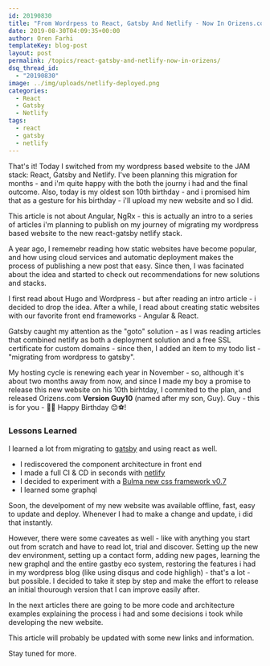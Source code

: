 ```yaml
---
id: 20190830
title: "From Wordrpess to React, Gatsby And Netlify - Now In Orizens.com"
date: 2019-08-30T04:09:35+00:00
author: Oren Farhi
templateKey: blog-post
layout: post
permalink: /topics/react-gatsby-and-netlify-now-in-orizens/
dsq_thread_id:
  - "20190830"
image: ../img/uploads/netlify-deployed.png
categories:
  - React
  - Gatsby
  - Netlify
tags:
  - react
  - gatsby
  - netlify
---
```


That's it! Today I switched from my wordpress based website to the JAM stack: React, Gatsby and Netlify. I've been planning this migration for months - and i'm quite happy with the both the journy i had and the final outcome. Also, today is my oldest son 10th birthday - and i promised him that as a gesture for his birthday - i'll upload my new website and so I did.

This article is not about Angular, NgRx - this is actually an intro to a series of articles i'm planning to publish on my journey of migrating my wordpress based website to the new react-gatsby netlify stack.

A year ago, I rememebr reading how static websites have become popular, and how using cloud services and automatic deployment makes the process of publishing a new post that easy. Since then, I was facinated about the idea and started to check out recommendations for new solutions and stacks.

I first read about Hugo and Wordpress - but after reading an intro article - i decided to drop the idea. After a while, I read about creating static websites with our favorite front end frameworks - Angular & React.

Gatsby caught my attention as the "goto" solution - as I was reading articles that combined netlify as both a deployment solution and a free SSL certificate for custom domains - since then, I added an item to my todo list - "migrating from wordpress to gatsby".

My hosting cycle is renewing each year in November - so, although it's about two months away from now, and since I made my boy a promise to release this new website on his 10th birhtday, I commited to the plan, and released Orizens.com **Version Guy10** (named after my son, Guy). Guy - this is for you - 🥳🎉 Happy Birthday 😊⚽!

### Lessons Learned

I learned a lot from migrating to [gatsby](https://www.gatsbyjs.org) and using react as well.

- I rediscovered the component architecture in front end
- I made a full CI & CD in seconds with [netlify](http://netlify.com)
- I decided to experiment with a [Bulma new css framework v0.7](https://bulma.io)
- I learned some graphql

Soon, the develpoment of my new website was available offline, fast, easy to update and deploy. Whenever I had to make a change and update, i did that instantly.

However, there were some caveates as well - like with anything you start out from scratch and have to read lot, trial and discover. Setting up the new dev environment, setting up a contact form, adding new pages, learning the new graphql and the entire gastby eco system, restoring the features i had in my wordpress blog (like using disqus and code highligh) - that's a lot - but possible. I decided to take it step by step and make the effort to release an initial thourough version that I can improve easily after.

In the next articles there are going to be more code and architecture examples explaining the process i had and some decisions i took while developing the new website.

This article will probably be updated with some new links and information.

Stay tuned for more.
